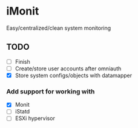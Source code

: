 # iMonit

Easy/centralized/clean system monitoring

## TODO

- [ ] Finish
- [ ] Create/store user accounts after omniauth
- [x] Store system configs/objects with datamapper

### Add support for working with

- [x] Monit
- [ ] iStatd
- [ ] ESXi hypervisor
